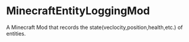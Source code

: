 # MinecraftEntityLoggingMod
A Minecraft Mod that records the state(veclocity,position,health,etc.) of entities.
